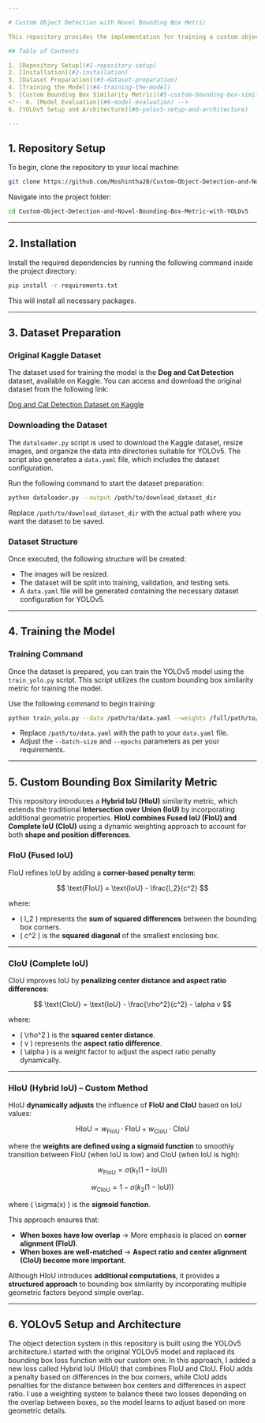 ```yaml
---

# Custom Object Detection with Novel Bounding Box Metric

This repository provides the implementation for training a custom object detection model using YOLOv5. 

## Table of Contents

1. [Repository Setup](#1-repository-setup)
2. [Installation](#2-installation)
3. [Dataset Preparation](#3-dataset-preparation)
4. [Training the Model](#4-training-the-model)
5. [Custom Bounding Box Similarity Metric](#5-custom-bounding-box-similarity-metric)
<!-- 6. [Model Evaluation](#6-model-evaluation) -->
6. [YOLOv5 Setup and Architecture](#6-yolov5-setup-and-architecture)

---
```


## 1. Repository Setup

To begin, clone the repository to your local machine:

```bash
git clone https://github.com/Moshintha20/Custom-Object-Detection-and-Novel-Bounding-Box-Metric-with-YOLOv5.git
```

Navigate into the project folder:

```bash
cd Custom-Object-Detection-and-Novel-Bounding-Box-Metric-with-YOLOv5
```

---

## 2. Installation

Install the required dependencies by running the following command inside the project directory:

```bash
pip install -r requirements.txt
```

This will install all necessary packages.

---

## 3. Dataset Preparation
### Original Kaggle Dataset

The dataset used for training the model is the **Dog and Cat Detection** dataset, available on Kaggle. You can access and download the original dataset from the following link:

[Dog and Cat Detection Dataset on Kaggle](https://www.kaggle.com/datasets/andrewmvd/dog-and-cat-detection/data)


### Downloading the Dataset

The `dataloader.py` script is used to download the Kaggle dataset, resize images, and organize the data into directories suitable for YOLOv5. The script also generates a `data.yaml` file, which includes the dataset configuration.

Run the following command to start the dataset preparation:

```bash
python dataloader.py --output /path/to/download_dataset_dir
```

Replace `/path/to/download_dataset_dir` with the actual path where you want the dataset to be saved.

### Dataset Structure

Once executed, the following structure will be created:
- The images will be resized.
- The dataset will be split into training, validation, and testing sets.
- A `data.yaml` file will be generated containing the necessary dataset configuration for YOLOv5.

---

## 4. Training the Model

### Training Command

Once the dataset is prepared, you can train the YOLOv5 model using the `train_yolo.py` script. This script utilizes the custom bounding box similarity metric for training the model.

Use the following command to begin training:

```bash
python train_yolo.py --data /path/to/data.yaml --weights /full/path/to/yolov5/yolov5su.pt --batch-size 8 --epochs 10
```

- Replace `/path/to/data.yaml` with the path to your `data.yaml` file.
- Adjust the `--batch-size` and `--epochs` parameters as per your requirements.

---

## 5. Custom Bounding Box Similarity Metric

This repository introduces a **Hybrid IoU (HIoU)** similarity metric, which extends the traditional **Intersection over Union (IoU)** by incorporating additional geometric properties. **HIoU combines Fused IoU (FIoU) and Complete IoU (CIoU)** using a dynamic weighting approach to account for both **shape and position differences**.  

### **FIoU (Fused IoU)**  
FIoU refines IoU by adding a **corner-based penalty term**:  

$$
\text{FIoU} = \text{IoU} - \frac{l_2}{c^2}
$$  

where:  
- \( l_2 \) represents the **sum of squared differences** between the bounding box corners.  
- \( c^2 \) is the **squared diagonal** of the smallest enclosing box.  

---

### **CIoU (Complete IoU)**  
CIoU improves IoU by **penalizing center distance and aspect ratio differences**:  

$$
\text{CIoU} = \text{IoU} - \frac{\rho^2}{c^2} - \alpha v
$$  

where:  
- \( \rho^2 \) is the **squared center distance**.  
- \( v \) represents the **aspect ratio difference**.  
- \( \alpha \) is a weight factor to adjust the aspect ratio penalty dynamically.  

---

### **HIoU (Hybrid IoU) – Custom Method**  
HIoU **dynamically adjusts** the influence of **FIoU and CIoU** based on IoU values:  

$$
\text{HIoU} = w_{\text{FIoU}} \cdot \text{FIoU} + w_{\text{CIoU}} \cdot \text{CIoU}
$$  

where the **weights are defined using a sigmoid function** to smoothly transition between FIoU (when IoU is low) and CIoU (when IoU is high):  

$$
w_{\text{FIoU}} = \sigma(k_1 (1 - \text{IoU}))
$$  

$$
w_{\text{CIoU}} = 1 - \sigma(k_2 (1 - \text{IoU}))
$$  

where \( \sigma(x) \) is the **sigmoid function**.  

This approach ensures that:  
- **When boxes have low overlap** → More emphasis is placed on **corner alignment (FIoU)**.  
- **When boxes are well-matched** → **Aspect ratio and center alignment (CIoU) become more important**.  

Although HIoU introduces **additional computations**, it provides a **structured approach** to bounding box similarity by incorporating multiple geometric factors beyond simple overlap.  


---
<!-- 
## 6. Model Evaluation

After training the model, you can evaluate its performance on the test set using the `evaluate.py` script. To evaluate the model, use the following command:

```bash
python evaluate.py --weights /path/to/trained_model.pt --data /path/to/data.yaml
```

- Replace `/path/to/trained_model.pt` with the path to your trained model weights.
- Replace `/path/to/data.yaml` with the path to the `data.yaml` file.

---
-->
## 6. YOLOv5 Setup and Architecture

The object detection system in this repository is built using the YOLOv5 architecture.I started with the original YOLOv5 model and replaced its bounding box loss function with our custom one. In this approach, I added a new loss called Hybrid IoU (HIoU) that combines FIoU and CIoU. FIoU adds a penalty based on differences in the box corners, while CIoU adds penalties for the distance between box centers and differences in aspect ratio. I use a weighting system to balance these two losses depending on the overlap between boxes, so the model learns to adjust based on more geometric details.
